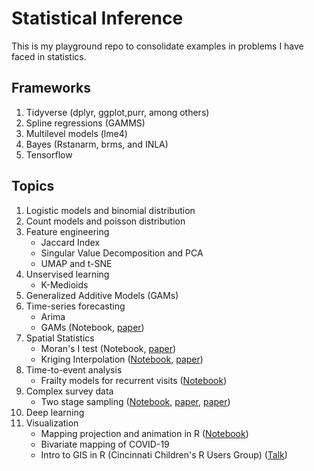 # Statistical Inference

This is my playground repo to consolidate examples in problems I have faced in statistics.

## Frameworks

1.  Tidyverse (dplyr, ggplot,purr, among others)
2.  Spline regressions (GAMMS)
3.  Multilevel models (lme4)
4.  Bayes (Rstanarm, brms, and INLA)
5.  Tensorflow

## Topics

1.  Logistic models and binomial distribution
2.  Count models and poisson distribution
3.  Feature engineering
    -   Jaccard Index
    -   Singular Value Decomposition and PCA
    -   UMAP and t-SNE
4.  Unservised learning
    -   K-Medioids
5.  Generalized Additive Models (GAMs)
6.  Time-series forecasting
    -   Arima
    -   GAMs (Notebook, [paper](https://doi.org/10.1016/j.jaip.2023.04.007))
7.  Spatial Statistics
    -   Moran's I test (Notebook, [paper](https://doi.org/10.3390/ijerph18084021))
    -   Kriging Interpolation ([Notebook](https://github.com/maurosc3ner/twostagesampling_playground/blob/main/unit3/03-kriging-bivariate.md), [paper](https://doi.org/10.1016/j.jmh.2021.100038))
8.  Time-to-event analysis
    -   Frailty models for recurrent visits ([Notebook](https://maurosc3ner.github.io/bayesian.survival.github.io/))
9.  Complex survey data
    -   Two stage sampling ([Notebook](https://github.com/maurosc3ner/twostagesampling_playground/tree/main), [paper](https://doi.org/10.1016/j.jmh.2021.100038), [paper](https://doi.org/10.1038/s41598-021-91198-z))
10. Deep learning
11. Visualization
    -   Mapping projection and animation in R ([Notebook](https://github.com/maurosc3ner/uspm25_2000_2018))
    -   Bivariate mapping of COVID-19
    -   Intro to GIS in R (Cincinnati Children's R Users Group) ([Talk](https://github.com/CCHMC-RUG/intro2GIS_R_CCHMCDec2022))
